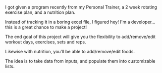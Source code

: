 I got given a program recently from my Personal Trainer, a 2 week rotating exercise plan, and a nutrition plan.

Instead of tracking it in a boring excel file, I figured hey! I'm a developer... this is a great chance to make a project!

The end goal of this project will give you the flexibility to add/remove/edit workout days, exercises, sets and reps.

Likewise with nutrition, you'll be able to add/remove/edit foods.

The idea is to take data from inputs, and populate them into customizable lists.
